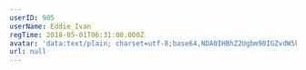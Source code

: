 ```yaml
---
userID: 905
userName: Eddie_Ivan
regTime: 2018-05-01T06:31:00.000Z
avatar: 'data:text/plain; charset=utf-8;base64,NDA0IHBhZ2Ugbm90IGZvdW5kCg=='
url: null
---
```



